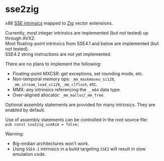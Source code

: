 # sse2zig
x86 [SSE intrinsics](https://www.intel.com/content/www/us/en/docs/intrinsics-guide/index.html#ig_expand=6889,6889,6976,4635,4635&techs=SSE_ALL) mapped to [Zig](https://ziglang.org/) vector extensions.

Currently, most integer intrinsics are implemented (but not tested) up through AVX2.    
Most floating-point intrinsics from SSE4.1 and below are implemented (but not tested).    
SSE4.2 string instructions are not yet implemented.

There are no plans to implement the following:
* Floating-point MXCSR: get exceptions, set rounding mode, etc.
* Non-temporal memory ops: `_mm_maskmoveu_si128`, `_mm_stream_load_si128`, `_mm_clflush`, etc.
* MMX: any intrinsics referencing the `__m64` data type.
* Over-aligned allocator: `_mm_malloc`/`_mm_free`.

Optional assembly statements are provided for many intrinsics. They are enabled by default.

Use of assembly statements can be controlled in the root source file:    
```pub const sse2zig_useAsm = false;```


Warning:
* Big-endian architectures won't work.  
* Using `SSE4.1` intrinsics in a build targeting `SSE2` will result in slow emulation code.
